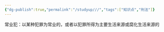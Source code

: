 ```yaml
---
{"dg-publish":true,"permalink":"/studyup///","tags":["知识点","刑法"]}
---
```


常业犯：以某种犯罪为常业的，或者以犯罪所得为主要生活来源或腐化生活来源的
